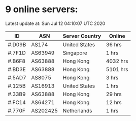 # 9 online servers:

Latest update at: Sun Jul 12 04:10:07 UTC 2020

| ID | ASN | Server Country | Online |
| -- | --- | -------------- | ------ |
| #.D09B | AS174 | United States | 36 hrs |
| #.7F1D | AS63949 | Singapore | 1 hrs |
| #.B6F8 | AS63888 | Hong Kong | 4032 hrs |
| #.BD3E | AS63888 | Hong Kong | 5101 hrs |
| #.5AD7 | AS8075 | Hong Kong | 3 hrs |
| #.125B | AS16913 | United States | 1 hrs |
| #.33B9 | AS63888 | Hong Kong | 29 hrs |
| #.FC14 | AS64271 | Hong Kong | 12 hrs |
| #.770F | AS202425 | Netherlands | 1 hrs |

